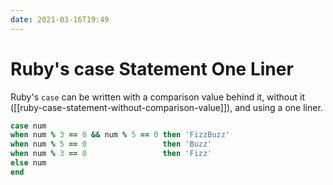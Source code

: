 ```yaml
---
date: 2021-03-16T19:49
---
```


# Ruby's case Statement One Liner

Ruby's `case` can be written with a comparison value behind it, without it
([[ruby-case-statement-without-comparison-value]]), and using a one liner.

```ruby
case num
when num % 3 == 0 && num % 5 == 0 then 'FizzBuzz'
when num % 5 == 0                 then 'Buzz'
when num % 3 == 0                 then 'Fizz'
else num
end
```
